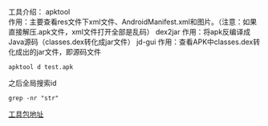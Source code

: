 ﻿工具介绍：
apktool  
     作用：主要查看res文件下xml文件、AndroidManifest.xml和图片。（注意：如果直接解压.apk文件，xml文件打开全部是乱码）
dex2jar
     作用：将apk反编译成Java源码（classes.dex转化成jar文件）
jd-gui
     作用：查看APK中classes.dex转化成出的jar文件，即源码文件


```
apktool d test.apk
```

之后全局搜索id

```
grep -nr "str"
```

 [工具包地址](https://code.google.com/archive/p/innlab/downloads)